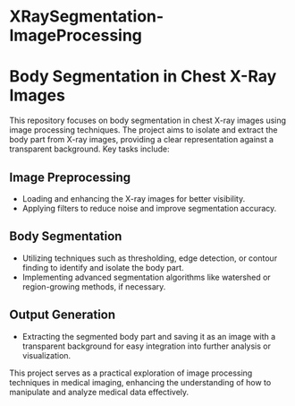 # XRaySegmentation-ImageProcessing
# Body Segmentation in Chest X-Ray Images

This repository focuses on body segmentation in chest X-ray images using image processing techniques. The project aims to isolate and extract the body part from X-ray images, providing a clear representation against a transparent background. Key tasks include:

## Image Preprocessing
- Loading and enhancing the X-ray images for better visibility.
- Applying filters to reduce noise and improve segmentation accuracy.

## Body Segmentation
- Utilizing techniques such as thresholding, edge detection, or contour finding to identify and isolate the body part.
- Implementing advanced segmentation algorithms like watershed or region-growing methods, if necessary.

## Output Generation
- Extracting the segmented body part and saving it as an image with a transparent background for easy integration into further analysis or visualization.

This project serves as a practical exploration of image processing techniques in medical imaging, enhancing the understanding of how to manipulate and analyze medical data effectively.
